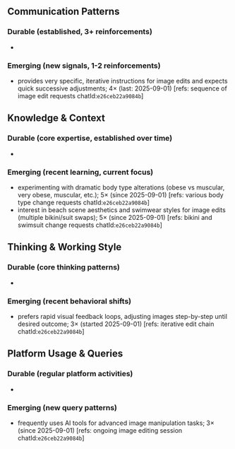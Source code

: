 ## Communication Patterns
### Durable (established, 3+ reinforcements)
-  

### Emerging (new signals, 1-2 reinforcements)
- provides very specific, iterative instructions for image edits and expects quick successive adjustments; 4× (last: 2025-09-01) [refs: sequence of image edit requests chatId:`e26ceb22a9084b`]

## Knowledge & Context
### Durable (core expertise, established over time)
-  

### Emerging (recent learning, current focus)
- experimenting with dramatic body type alterations (obese vs muscular, very obese, muscular, etc.); 5× (since 2025-09-01) [refs: various body type change requests chatId:`e26ceb22a9084b`]
- interest in beach scene aesthetics and swimwear styles for image edits (multiple bikini/suit swaps); 5× (since 2025-09-01) [refs: bikini and swimsuit change requests chatId:`e26ceb22a9084b`]

## Thinking & Working Style
### Durable (core thinking patterns)
-  

### Emerging (recent behavioral shifts)
- prefers rapid visual feedback loops, adjusting images step-by-step until desired outcome; 3× (started 2025-09-01) [refs: iterative edit chain chatId:`e26ceb22a9084b`]

## Platform Usage & Queries
### Durable (regular platform activities)
-  

### Emerging (new query patterns)
- frequently uses AI tools for advanced image manipulation tasks; 3× (since 2025-09-01) [refs: ongoing image editing session chatId:`e26ceb22a9084b`]